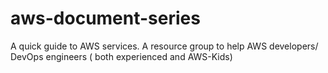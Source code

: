 # aws-document-series
A quick guide to AWS services. A resource group to help AWS developers/ DevOps engineers ( both experienced and AWS-Kids)
